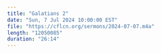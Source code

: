 ```yaml
---
title: "Galatians 2"
date: "Sun, 7 Jul 2024 10:00:00 EST"
file: "https://cflcn.org/sermons/2024-07-07.m4a"
length: "12050085"
duration: "26:14"
---
```

